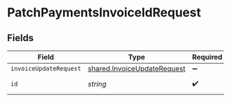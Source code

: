 # PatchPaymentsInvoiceIdRequest


## Fields

| Field                                                                             | Type                                                                              | Required                                                                          | Description                                                                       |
| --------------------------------------------------------------------------------- | --------------------------------------------------------------------------------- | --------------------------------------------------------------------------------- | --------------------------------------------------------------------------------- |
| `invoiceUpdateRequest`                                                            | [shared.InvoiceUpdateRequest](../../../sdk/models/shared/invoiceupdaterequest.md) | :heavy_minus_sign:                                                                | N/A                                                                               |
| `id`                                                                              | *string*                                                                          | :heavy_check_mark:                                                                | Unique identifier                                                                 |